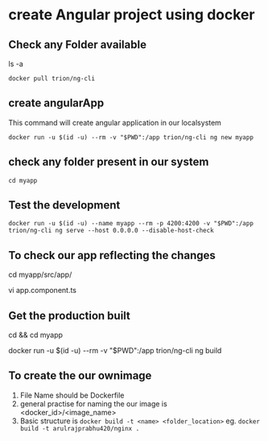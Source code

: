 # create Angular project using docker

## Check any Folder available

ls -a


`docker pull trion/ng-cli`

## create angularApp

This command will create angular application in our localsystem


`docker run -u $(id -u) --rm -v "$PWD":/app trion/ng-cli ng new myapp`

## check any folder present in our system

`cd myapp`

## Test the development

`docker run -u $(id -u) --name myapp --rm -p 4200:4200 -v "$PWD":/app trion/ng-cli ng serve --host 0.0.0.0 --disable-host-check`

## To check our app reflecting the changes

cd myapp/src/app/


vi app.component.ts

## Get the production built

cd && cd myapp


docker run -u $(id -u) --rm -v "$PWD":/app trion/ng-cli ng build

## To create the our ownimage

1. File Name should be Dockerfile
2. general practise for naming the our image is <docker_id>/<image_name>
3. Basic structure is `docker build -t <name> <folder_location>`
   eg. `docker build -t arulrajprabhu420/nginx .`
